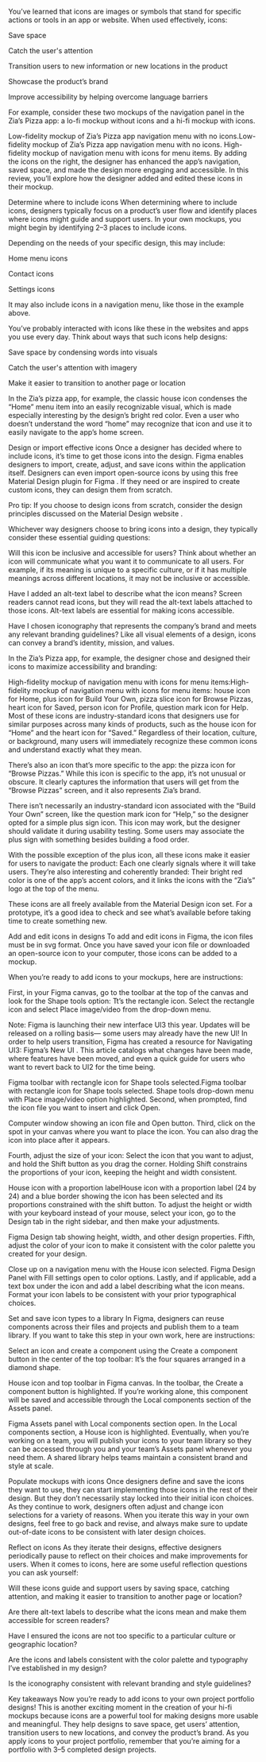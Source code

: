 You’ve learned that icons are images or symbols that stand for specific actions or tools in an app or website. When used effectively, icons:

Save space

Catch the user's attention

Transition users to new information or new locations in the product

Showcase the product’s brand

Improve accessibility by helping overcome language barriers

For example, consider these two mockups of the navigation panel in the Zia’s Pizza app: a lo-fi mockup without icons and a hi-fi mockup with icons.

Low-fidelity mockup of Zia’s Pizza app navigation menu with no icons.Low-fidelity mockup of Zia’s Pizza app navigation menu with no icons. High-fidelity mockup of navigation menu with icons for menu items.
By adding the icons on the right, the designer has enhanced the app’s navigation, saved space, and made the design more engaging and accessible. In this review, you’ll explore how the designer added and edited these icons in their mockup.

Determine where to include icons
When determining where to include icons, designers typically focus on a product’s user flow and identify places where icons might guide and support users. In your own mockups, you might begin by identifying 2–3 places to include icons. 

Depending on the needs of your specific design, this may include:

Home menu icons

Contact icons

Settings icons

It may also include icons in a navigation menu, like those in the example above.

You’ve probably interacted with icons like these in the websites and apps you use every day. Think about ways that such icons help designs:

Save space by condensing words into visuals

Catch the user's attention with imagery

Make it easier to transition to another page or location

In the Zia’s pizza app, for example, the classic house icon condenses the “Home” menu item into an easily recognizable visual, which is made especially interesting by the design’s bright red color. Even a user who doesn’t understand the word “home” may recognize that icon and use it to easily navigate to the app’s home screen.

Design or import effective icons 
Once a designer has decided where to include icons, it’s time to get those icons into the design. Figma enables designers to import, create, adjust, and save icons within the application itself. Designers can even import open-source icons by using this 
free Material Design plugin for Figma
. If they need or are inspired to create custom icons, they can design them from scratch. 

Pro tip: If you choose to design icons from scratch, consider the design principles discussed on the 
Material Design website
.

Whichever way designers choose to bring icons into a design, they typically consider these essential guiding questions:

Will this icon be inclusive and accessible for users? Think about whether an icon will communicate what you want it to communicate to all users. For example, if its meaning is unique to a specific culture, or if it has multiple meanings across different locations, it may not be inclusive or accessible.

Have I added an alt-text label to describe what the icon means? Screen readers cannot read icons, but they will read the alt-text labels attached to those icons. Alt-text labels are essential for making icons accessible. 

Have I chosen iconography that represents the company’s brand and meets any relevant branding guidelines? Like all visual elements of a design, icons can convey a brand’s identity, mission, and values.

In the Zia’s Pizza app, for example, the designer chose and designed their icons to maximize accessibility and branding:

High-fidelity mockup of navigation menu with icons for menu items:High-fidelity mockup of navigation menu with icons for menu items: house icon for Home, plus icon for Build Your Own, pizza slice icon for Browse Pizzas, heart icon for Saved, person icon for Profile, question mark icon for Help.
Most of these icons are industry-standard icons that designers use for similar purposes across many kinds of products, such as the house icon for “Home” and the heart icon for “Saved.” Regardless of their location, culture, or background, many users will immediately recognize these common icons and understand exactly what they mean.

There’s also an icon that’s more specific to the app: the pizza icon for “Browse Pizzas.” While this icon is specific to the app, it’s not unusual or obscure. It clearly captures the information that users will get from the “Browse Pizzas” screen, and it also represents Zia’s brand.

There isn’t necessarily an industry-standard icon associated with the “Build Your Own” screen, like the question mark icon for “Help,” so the designer opted for a simple plus sign icon. This icon may work, but the designer should validate it during usability testing. Some users may associate the plus sign with something besides building a food order.

With the possible exception of the plus icon, all these icons make it easier for users to navigate the product: Each one clearly signals where it will take users. They’re also interesting and coherently branded: Their bright red color is one of the app’s accent colors, and it links the icons with the “Zia’s” logo at the top of the menu.

These icons are all freely available from the 
Material Design
 icon set. For a prototype, it’s a good idea to check and see what’s available before taking time to create something new.

Add and edit icons in designs
To add and edit icons in Figma, the icon files must be in svg format. Once you have saved your icon file or downloaded an open-source icon to your computer, those icons can be added to a mockup.  

When you’re ready to add icons to your mockups, here are instructions:

First, in your Figma canvas, go to the toolbar at the top of the canvas and look for the Shape tools option: Tt’s the rectangle icon. Select the rectangle icon and select Place image/video from the drop-down menu.

Note: Figma is launching their new interface UI3 this year. Updates will be released on a rolling basis— some users may already have the new UI! In order to help users transition, Figma has created a resource for 
Navigating UI3: Figma’s New UI
. This article catalogs what changes have been made, where features have been moved, and even a quick guide for users who want to revert back to UI2 for the time being. 

	

Figma toolbar with rectangle icon for Shape tools selected.Figma toolbar with rectangle icon for Shape tools selected. Shape tools drop-down menu with Place image/video option highlighted.
Second, when prompted, find the icon file you want to insert and click Open.

Computer window showing an icon file and Open button.
Third, click on the spot in your canvas where you want to place the icon. You can also drag the icon into place after it appears.

Fourth, adjust the size of your icon: Select the icon that you want to adjust, and hold the Shift button as you drag the corner. Holding Shift constrains the proportions of your icon, keeping the height and width consistent.

House icon with a proportion labelHouse icon with a proportion label (24 by 24) and a blue border showing the icon has been selected and its proportions constrained with the shift button.
To adjust the height or width with your keyboard instead of your mouse, select your icon, go to the Design tab in the right sidebar, and then make your adjustments.

Figma Design tab showing height, width, and other design properties.
Fifth, adjust the color of your icon to make it consistent with the color palette you created for your design.

Close up on a navigation menu with the House icon selected. Figma Design Panel with Fill settings open to color options.
Lastly, and if applicable, add a text box under the icon and add a label describing what the icon means. Format your icon labels to be consistent with your prior typographical choices.

Set and save icon types to a library
In Figma, designers can reuse components across their files and projects and publish them to a team library. If you want to take this step in your own work, here are instructions:

Select an icon and create a component using the Create a component button in the center of the top toolbar: It’s the four squares arranged in a diamond shape.

House icon and top toolbar in Figma canvas. In the toolbar, the Create a component button is highlighted.
If you’re working alone, this component will be saved and accessible through the Local components section of the Assets panel. 

Figma Assets panel with Local components section open. In the Local components section, a House icon is highlighted.
Eventually, when you’re working on a team, you will publish your icons to your team library so they can be accessed through you and your team’s Assets panel whenever you need them. A shared library helps teams maintain a consistent brand and style at scale. 

Populate mockups with icons
Once designers define and save the icons they want to use, they can start implementing those icons in the rest of their design. But they don’t necessarily stay locked into their initial icon choices. As they continue to work, designers often adjust and change icon selections for a variety of reasons. When you iterate this way in your own designs, feel free to go back and revise, and always make sure to update out-of-date icons to be consistent with later design choices.

Reflect on icons 
As they iterate their designs, effective designers periodically pause to reflect on their choices and make improvements for users. When it comes to icons, here are some useful reflection questions you can ask yourself:

Will these icons guide and support users by saving space, catching attention, and making it easier to transition to another page or location?

Are there alt-text labels to describe what the icons mean and make them accessible for screen readers?

Have I ensured the icons are not too specific to a particular culture or geographic location?

Are the icons and labels consistent with the color palette and typography I’ve established in my design? 

Is the iconography consistent with relevant branding and style guidelines?

Key takeaways
Now you’re ready to add icons to your own project portfolio designs! This is another exciting moment in the creation of your hi-fi mockups because icons are a powerful tool for making designs more usable and meaningful. They help designs to save space, get users’ attention, transition users to new locations, and convey the product’s brand. As you apply icons to your project portfolio, remember that you’re aiming for a portfolio with 3–5 completed design projects.